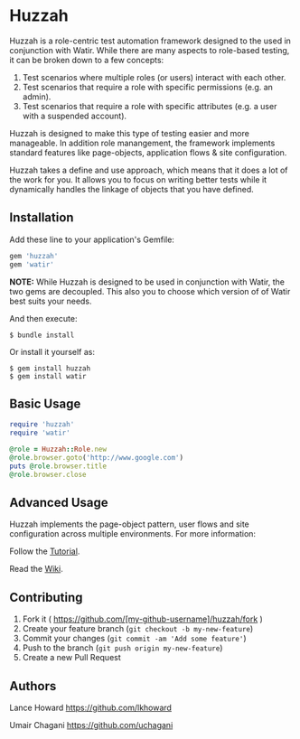 # Huzzah

Huzzah is a role-centric test automation framework designed to the used in conjunction with Watir. While there are many aspects to role-based testing, it can be broken down to a few concepts:

1. Test scenarios where multiple roles (or users) interact with each other.
2. Test scenarios that require a role with specific permissions (e.g. an admin).
3. Test scenarios that require a role with specific attributes (e.g. a user with a suspended account).

Huzzah is designed to make this type of testing easier and more manageable. In addition role manangement, the framework implements standard features like page-objects, application flows & site configuration.

Huzzah takes a define and use approach, which means that it does a lot of the work for you. It allows you to focus on writing better tests while it dynamically handles the linkage of objects that you have defined.

## Installation

Add these line to your application's Gemfile:

```ruby
gem 'huzzah'
gem 'watir'
```

**NOTE:** While Huzzah is designed to be used in conjunction with Watir, the two gems are decoupled. This also you to
 choose which version of of Watir best suits your needs.

And then execute:
```
$ bundle install
```

Or install it yourself as:
```
$ gem install huzzah
$ gem install watir
```

## Basic Usage

```ruby
require 'huzzah'
require 'watir'

@role = Huzzah::Role.new
@role.browser.goto('http://www.google.com')
puts @role.browser.title
@role.browser.close
```

## Advanced Usage
Huzzah implements the page-object pattern, user flows and site configuration across multiple environments. For more information:

Follow the [Tutorial](https://github.com/manheim/huzzah/wiki/Tutorial).

Read the [Wiki](https://github.com/manheim/huzzah/wiki).

## Contributing

1. Fork it ( https://github.com/[my-github-username]/huzzah/fork )
2. Create your feature branch (`git checkout -b my-new-feature`)
3. Commit your changes (`git commit -am 'Add some feature'`)
4. Push to the branch (`git push origin my-new-feature`)
5. Create a new Pull Request

## Authors

Lance Howard https://github.com/lkhoward

Umair Chagani https://github.com/uchagani
